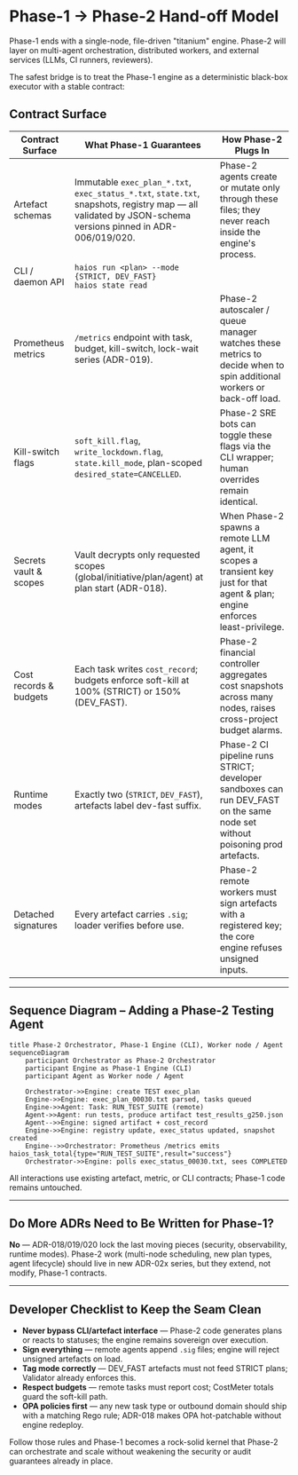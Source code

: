 # Phase-1 → Phase-2 Hand-off Model

Phase-1 ends with a single-node, file-driven "titanium" engine. Phase-2 will layer on multi-agent orchestration, distributed workers, and external services (LLMs, CI runners, reviewers).

The safest bridge is to treat the Phase-1 engine as a deterministic black-box executor with a stable contract:

## Contract Surface

| Contract Surface      | What Phase-1 Guarantees                                                                 | How Phase-2 Plugs In                                                                                 |
|----------------------|----------------------------------------------------------------------------------------|------------------------------------------------------------------------------------------------------|
| Artefact schemas     | Immutable `exec_plan_*.txt`, `exec_status_*.txt`, `state.txt`, snapshots, registry map — all validated by JSON-schema versions pinned in ADR-006/019/020. | Phase-2 agents create or mutate only through these files; they never reach inside the engine's process. |
| CLI / daemon API     | `haios run <plan> --mode {STRICT, DEV_FAST}`<br>`haios state read`                    |                                                                                                      |
| Prometheus metrics   | `/metrics` endpoint with task, budget, kill-switch, lock-wait series (ADR-019).         | Phase-2 autoscaler / queue manager watches these metrics to decide when to spin additional workers or back-off load. |
| Kill-switch flags    | `soft_kill.flag`, `write_lockdown.flag`, `state.kill_mode`, plan-scoped `desired_state=CANCELLED`. | Phase-2 SRE bots can toggle these flags via the CLI wrapper; human overrides remain identical.         |
| Secrets vault & scopes | Vault decrypts only requested scopes (global/initiative/plan/agent) at plan start (ADR-018). | When Phase-2 spawns a remote LLM agent, it scopes a transient key just for that agent & plan; engine enforces least-privilege. |
| Cost records & budgets | Each task writes `cost_record`; budgets enforce soft-kill at 100% (STRICT) or 150% (DEV_FAST). | Phase-2 financial controller aggregates cost snapshots across many nodes, raises cross-project budget alarms. |
| Runtime modes        | Exactly two (`STRICT`, `DEV_FAST`), artefacts label dev-fast suffix.                    | Phase-2 CI pipeline runs STRICT; developer sandboxes can run DEV_FAST on the same node set without poisoning prod artefacts. |
| Detached signatures  | Every artefact carries `.sig`; loader verifies before use.                              | Phase-2 remote workers must sign artefacts with a registered key; the core engine refuses unsigned inputs. |

---

## Sequence Diagram – Adding a Phase-2 Testing Agent

```mermaid
title Phase-2 Orchestrator, Phase-1 Engine (CLI), Worker node / Agent
sequenceDiagram
    participant Orchestrator as Phase-2 Orchestrator
    participant Engine as Phase-1 Engine (CLI)
    participant Agent as Worker node / Agent

    Orchestrator->>Engine: create TEST exec_plan
    Engine->>Engine: exec_plan_00030.txt parsed, tasks queued
    Engine->>Agent: Task: RUN_TEST_SUITE (remote)
    Agent->>Agent: run tests, produce artifact test_results_g250.json
    Agent-->>Engine: signed artifact + cost_record
    Engine->>Engine: registry update, exec_status updated, snapshot created
    Engine-->>Orchestrator: Prometheus /metrics emits haios_task_total{type="RUN_TEST_SUITE",result="success"}
    Orchestrator->>Engine: polls exec_status_00030.txt, sees COMPLETED
```

All interactions use existing artefact, metric, or CLI contracts; Phase-1 code remains untouched.

---

## Do More ADRs Need to Be Written for Phase-1?

**No** — ADR-018/019/020 lock the last moving pieces (security, observability, runtime modes).
Phase-2 work (multi-node scheduling, new plan types, agent lifecycle) should live in new ADR-02x series, but they extend, not modify, Phase-1 contracts.

---

## Developer Checklist to Keep the Seam Clean

- **Never bypass CLI/artefact interface** — Phase-2 code generates plans or reacts to statuses; the engine remains sovereign over execution.
- **Sign everything** — remote agents append `.sig` files; engine will reject unsigned artefacts on load.
- **Tag mode correctly** — DEV_FAST artefacts must not feed STRICT plans; Validator already enforces this.
- **Respect budgets** — remote tasks must report cost; CostMeter totals guard the soft-kill path.
- **OPA policies first** — any new task type or outbound domain should ship with a matching Rego rule; ADR-018 makes OPA hot-patchable without engine redeploy.

Follow those rules and Phase-1 becomes a rock-solid kernel that Phase-2 can orchestrate and scale without weakening the security or audit guarantees already in place.